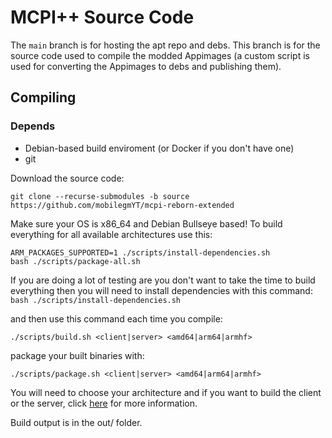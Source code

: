 # MCPI++ Source Code

The `main` branch is for hosting the apt repo and debs. This branch is for the source code used to compile the modded Appimages (a custom script is used for converting the Appimages to debs and publishing them).

## Compiling

### Depends
- Debian-based build enviroment (or Docker if you don't have one)
- git

Download the source code:
```
git clone --recurse-submodules -b source https://github.com/mobilegmYT/mcpi-reborn-extended
```

Make sure your OS is x86_64 and Debian Bullseye based!
To build everything for all available architectures use this:
```
ARM_PACKAGES_SUPPORTED=1 ./scripts/install-dependencies.sh
bash ./scripts/package-all.sh
```
If you are doing a lot of testing are you don't want to take the time to build everything then you will need to install dependencies with this command:
`bash ./scripts/install-dependencies.sh`

and then use this command each time you compile:

`./scripts/build.sh <client|server> <amd64|arm64|armhf>`

package your built binaries with:

`./scripts/package.sh <client|server> <amd64|arm64|armhf>`

You will need to choose your architecture and if you want to build the client or the server, click [here](https://github.com/mobilegmYT/mcpi-reborn-extended/blob/source/docs/INSTALL.md#picking-a-package) for more information.

Build output is in the out/ folder.
